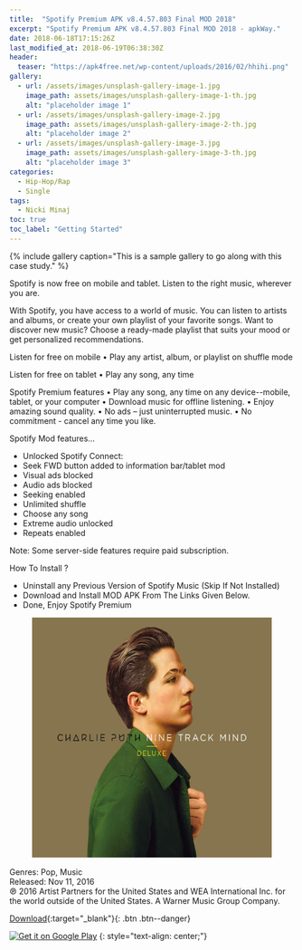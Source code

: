 ```yaml
---
title:  "Spotify Premium APK v8.4.57.803 Final MOD 2018"
excerpt: "Spotify Premium APK v8.4.57.803 Final MOD 2018 - apkWay."
date: 2018-06-18T17:15:26Z
last_modified_at: 2018-06-19T06:38:30Z
header:
  teaser: "https://apk4free.net/wp-content/uploads/2016/02/hhihi.png"
gallery:
  - url: /assets/images/unsplash-gallery-image-1.jpg
    image_path: assets/images/unsplash-gallery-image-1-th.jpg
    alt: "placeholder image 1"
  - url: /assets/images/unsplash-gallery-image-2.jpg
    image_path: assets/images/unsplash-gallery-image-2-th.jpg
    alt: "placeholder image 2"
  - url: /assets/images/unsplash-gallery-image-3.jpg
    image_path: assets/images/unsplash-gallery-image-3-th.jpg
    alt: "placeholder image 3"
categories: 
  - Hip-Hop/Rap
  - Single
tags:
  - Nicki Minaj
toc: true
toc_label: "Getting Started"
---
```


{% include gallery caption="This is a sample gallery to go along with this case study." %}

Spotify is now free on mobile and tablet. Listen to the right music, wherever you are. 

With Spotify, you have access to a world of music. You can listen to artists and albums, or create your own playlist of your favorite songs. Want to discover new music? Choose a ready-made playlist that suits your mood or get personalized recommendations.

Listen for free on mobile
• Play any artist, album, or playlist on shuffle mode

Listen for free on tablet
• Play any song, any time

Spotify Premium features
• Play any song, any time on any device--mobile, tablet, or your computer
• Download music for offline listening.
• Enjoy amazing sound quality.
• No ads – just uninterrupted music.
• No commitment - cancel any time you like.

Spotify Mod features…

* Unlocked Spotify Connect:
* Seek FWD button added to information bar/tablet mod
* Visual ads blocked
* Audio ads blocked
* Seeking enabled
* Unlimited shuffle
* Choose any song
* Extreme audio unlocked
* Repeats enabled

Note: Some server-side features require paid subscription.

How To Install ? 

* Uninstall any Previous Version of Spotify Music (Skip If Not Installed)
* Download and Install MOD APK From The Links Given Below.
* Done, Enjoy Spotify Premium


<figure class="align-center">
  <img src="/assets/pict/charlie-puth-nine-track-mind-deluxe-2016-album.jpg" alt="Charlie Puth - Nine Track Mind (Deluxe) (2016) - Album">
</figure> 
Genres: Pop, Music 
<br>Released: Nov 11, 2016 
<br>℗ 2016 Artist Partners for the United States and WEA International Inc. for the world outside of the United States. A Warner Music Group Company.
  

[Download](http://zipansion.com/1cods){:target="_blank"}{: .btn .btn--danger}

<a href='https://play.google.com/store/apps/details?id=com.spotify.music&pcampaignid=MKT-Other-global-all-co-prtnr-py-PartBadge-Mar2515-1'><img alt='Get it on Google Play' src='https://play.google.com/intl/en_us/badges/images/generic/en_badge_web_generic.png'/></a>
{: style="text-align: center;"}


